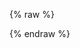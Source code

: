 ---
---

{% raw %}
<miso-recommendation>
  <miso-products></miso-products>
</miso-recommendation>
<script>
const misocmd = window.misocmd || (window.misocmd = []);
misocmd.push(() => {
  MisoClient.plugins.use('std:ui');
  const client = new MisoClient('...');
  const workflow = client.ui.recommendations.get();
  workflow.useApi('user_to_products', { rows: 6 });
  function replaceProductUrl(url) {
    return url; // TODO
  }
  workflow.useDataProcessor(data => {
    if (!data.value) {
      return data; // updates from initial/loading state
    }
    return {
      ...data,
      value: {
        ...data.value,
        products: (data.value.products || []).map(product => ({
          ...product,
          url: replaceProductUrl(product.url),
        })),
      },
    };
  });
  workflow.start();
});
</script>
{% endraw %}
